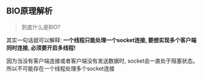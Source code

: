 ## BIO原理解析

> 到底什么是BIO?

其实一句话就可以解释: **一个线程只能处理一个socket连接, 要想实现多个客户端同时连接, 必须要开启多线程!**

因为当没有客户端连接或者客户端没有发送数据时, socket会一直处于阻塞状态。所以不可能存在一个线程处理多个socket连接